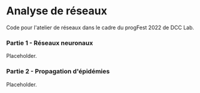 # Analyse de réseaux
Code pour l'atelier de réseaux dans le cadre du progFest 2022 de DCC Lab.
### Partie 1 - Réseaux neuronaux
Placeholder.
### Partie 2 - Propagation d'épidémies
Placeholder.
